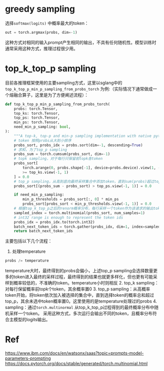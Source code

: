 # greedy sampling
选择`softmax(logits)` 中概率最大的token：
```python
out = torch.argmax(probs, dim=-1)
```
这种方式对相同的输入prompt产生相同的输出，不具有任何随机性。模型训练时通常采用这种方式，推理过程很少用。
# top_k_top_p sampling
目前各推理框架使用的主要sampling方式，这里以sglang中的`top_k_top_p_min_p_sampling_from_probs_torch` 为例:（实际情况下通常做成一个熔融合算子，这里是为了方便阐述流程）：
```python
def top_k_top_p_min_p_sampling_from_probs_torch(
    probs: torch.Tensor,
    top_ks: torch.Tensor,
    top_ps: torch.Tensor,
    min_ps: torch.Tensor,
    need_min_p_sampling: bool,
):
    """A top-k, top-p and min-p sampling implementation with native pytorch operations."""
    # token 按照probs从大到小排序
    probs_sort, probs_idx = probs.sort(dim=-1, descending=True)
    # 求和，为了top_p sampling
    probs_sum = torch.cumsum(probs_sort, dim=-1)
    # topk sampling，对于每行只保留前topk各token
    probs_sort[
        torch.arange(0, probs.shape[-1], device=probs.device).view(1, -1)
        >= top_ks.view(-1, 1)
    ] = 0.0
    # top_p sampling，从高到底向最终采样集合中添加token，直到sum(probs)超过top_p
    probs_sort[(probs_sum - probs_sort) > top_ps.view(-1, 1)] = 0.0

    if need_min_p_sampling:
        min_p_thresholds = probs_sort[:, 0] * min_ps
        probs_sort[probs_sort < min_p_thresholds.view(-1, 1)] = 0.0
	# 根据top_k_top_p之后的renorm概率分布，每行采样一个token作为该请求的输出token
    sampled_index = torch.multinomial(probs_sort, num_samples=1)
    # int32 range is enough to represent the token ids
    probs_idx = probs_idx.to(torch.int32)
    batch_next_token_ids = torch.gather(probs_idx, dim=1, index=sampled_index).view(-1)
    return batch_next_token_ids
```
主要包括以下几个流程：
1. 处理temperature
```python
probs /= temperature
```
temperature大时，最终得到的probs会偏小，上述top_p sampling会选择数量更多的token进入最终的采样过程，最终得到的结果也就更多样化，但也更有可能采样到概率较低的，不准确的token。temperature小时则相反
2. top_k sampling：对每行保留概率前topk个token，其余概率置0
3. top_p sampling：从高概率token开始，将token依次加入被选择的集合中，直到选择token的概率总和超过top_p，其余未选中token概率置0。这里使用的是temperature处理过的probs
4. sampling：通过`torch.multinormal` 从top_k_top_p过程得到的最终概率分布中随机采样一个token。
采用这种方式，多次运行会输出不同的token，且概率分布符合主模型的logits输出。
# Ref
https://www.ibm.com/docs/en/watsonx/saas?topic=prompts-model-parameters-prompting
https://docs.pytorch.org/docs/stable/generated/torch.multinomial.html
